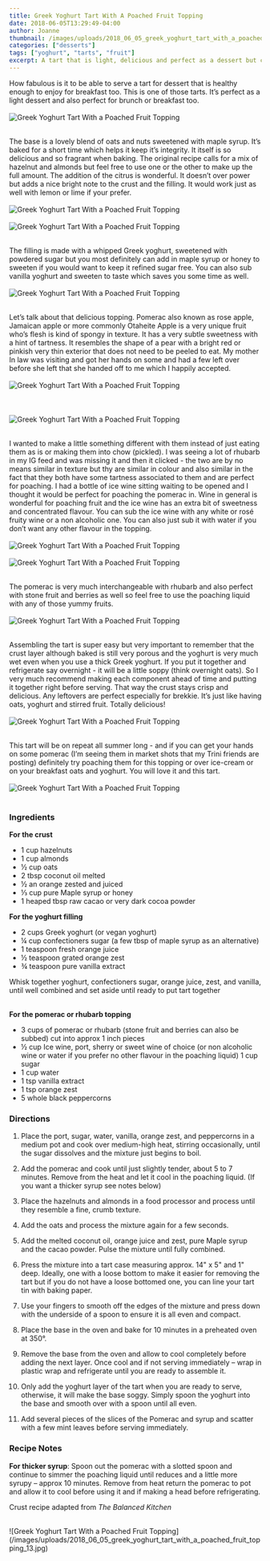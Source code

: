 ```yaml
---
title: Greek Yoghurt Tart With A Poached Fruit Topping
date: 2018-06-05T13:29:49-04:00
author: Joanne
thumbnail: /images/uploads/2018_06_05_greek_yoghurt_tart_with_a_poached_fruit_topping_1.jpg
categories: ["desserts"]
tags: ["yoghurt", "tarts", "fruit"]
excerpt: A tart that is light, delicious and perfect as a dessert but can also double as breakfast
---
```


How fabulous is it to be able to serve a tart for dessert that is healthy enough to enjoy for breakfast too. This is one of those tarts. It’s perfect as a light dessert and also perfect for brunch or breakfast too.
</br>
</br>
![Greek Yoghurt Tart With a Poached Fruit Topping](/images/uploads/2018_06_05_greek_yoghurt_tart_with_a_poached_fruit_topping_2.jpg)
</br>
</br>

The base is a lovely blend of oats and nuts sweetened with maple syrup. It’s baked for a short time which helps it keep it’s integrity. It itself is so delicious and so fragrant when baking. The original recipe calls for a mix of hazelnut and almonds but feel free to use one or the other to make up the full amount. The addition of the citrus is wonderful. It doesn’t over power but adds a nice bright note to the crust and the filling. It would work just as well with lemon or lime if your prefer.
</br>
</br>
![Greek Yoghurt Tart With a Poached Fruit Topping](/images/uploads/2018_06_05_greek_yoghurt_tart_with_a_poached_fruit_topping_3.jpg)
</br>
</br>
![Greek Yoghurt Tart With a Poached Fruit Topping](/images/uploads/2018_06_05_greek_yoghurt_tart_with_a_poached_fruit_topping_4.jpg)
</br>
</br>

The filling is made with a whipped Greek yoghurt, sweetened with powdered sugar but you most definitely can add in maple syrup or honey to sweeten if you would want to keep it refined sugar free. You can also sub vanilla yoghurt and sweeten to taste which saves you some time as well.
</br>
</br>
![Greek Yoghurt Tart With a Poached Fruit Topping](/images/uploads/2018_06_05_greek_yoghurt_tart_with_a_poached_fruit_topping_5.jpg)
</br>
</br>

Let’s talk about that delicious topping. Pomerac also known as rose apple, Jamaican apple or more commonly Otaheite Apple is a very unique fruit who’s flesh is kind of spongy in texture. It has a very subtle sweetness with a hint of tartness. It resembles the shape of a pear with a bright red or pinkish very thin exterior that does not need to be peeled to eat. My mother In law was visiting and got her hands on some and had a few left over before she left that she handed off to me which I happily accepted.
</br>
</br>
![Greek Yoghurt Tart With a Poached Fruit Topping](/images/uploads/2018_06_05_greek_yoghurt_tart_with_a_poached_fruit_topping_6.jpg)
</br>
</br>
</br>
</br>
![Greek Yoghurt Tart With a Poached Fruit Topping](/images/uploads/2018_06_05_greek_yoghurt_tart_with_a_poached_fruit_topping_7.jpg)
</br>
</br>

I wanted to make a little something different with them instead of just eating them as is or making them into chow (pickled). I was seeing a lot of rhubarb in my IG feed and was missing it and then it clicked - the two are by no means similar in texture but thy are similar in colour and also similar in the fact that they both have some tartness associated to them and are perfect for poaching. I had a bottle of ice wine sitting waiting to be opened and I thought it would be perfect for poaching the pomerac in. Wine in general is wonderful for poaching fruit and the ice wine has an extra bit of sweetness and concentrated flavour. You can sub the ice wine with any white or rosé fruity wine or a non alcoholic one. You can also just sub it with water if you don’t want any other flavour in the topping.
</br>
</br>
![Greek Yoghurt Tart With a Poached Fruit Topping](/images/uploads/2018_06_05_greek_yoghurt_tart_with_a_poached_fruit_topping_8.jpg)
</br>
</br>
![Greek Yoghurt Tart With a Poached Fruit Topping](/images/uploads/2018_06_05_greek_yoghurt_tart_with_a_poached_fruit_topping_9.jpg)
</br>
</br>

The pomerac is very much interchangeable with rhubarb and also perfect with stone fruit and berries as well so feel free to use the poaching liquid with any of those yummy fruits.
</br>
</br>
![Greek Yoghurt Tart With a Poached Fruit Topping](/images/uploads/2018_06_05_greek_yoghurt_tart_with_a_poached_fruit_topping_10.jpg)
</br>
</br>

Assembling the tart is super easy but very important to remember that the crust layer although baked is still very porous and the yoghurt is very much wet even when you use a thick Greek yoghurt. If you put it together and refrigerate say overnight - it will be a little soppy (think overnight oats). So I very much recommend making each component ahead of time and putting it together right before serving. That way the crust stays crisp and delicious. Any leftovers are perfect especially for brekkie. It’s just like having oats, yoghurt and stirred fruit. Totally delicious!
</br>
</br>
![Greek Yoghurt Tart With a Poached Fruit Topping](/images/uploads/2018_06_05_greek_yoghurt_tart_with_a_poached_fruit_topping_11.jpg)
</br>
</br>

This tart will be on repeat all summer long - and if you can get your hands on some pomerac (I’m seeing them in market shots that my Trini friends are posting) definitely try poaching them for this topping or over ice-cream or on your breakfast oats and yoghurt. You will love it and this tart.
</br>
</br>
![Greek Yoghurt Tart With a Poached Fruit Topping](/images/uploads/2018_06_05_greek_yoghurt_tart_with_a_poached_fruit_topping_12.jpg)
</br>
</br>


### Ingredients

__For the crust__

* 1 cup hazelnuts
* 1 cup almonds
* &frac12; cup oats
* 2 tbsp coconut oil melted
* &frac12; an orange zested and juiced
* &frac13; cup pure Maple syrup or honey
* 1 heaped tbsp raw cacao or very dark cocoa powder

__For the yoghurt filling__

* 2 cups Greek yoghurt (or vegan yoghurt)
* &frac14; cup confectioners sugar (a few tbsp of maple syrup as an alternative)
* 1 teaspoon fresh orange juice
* &frac12; teaspoon grated orange zest
* &frac34; teaspoon pure vanilla extract


Whisk together yoghurt, confectioners sugar, orange juice, zest, and vanilla, until well combined and set aside until ready to put tart together
</br>
</br>

__For the pomerac or rhubarb topping__

* 3 cups of pomerac or rhubarb (stone fruit and berries can also be subbed) cut into approx 1 inch pieces
* &frac12; cup Ice wine, port, sherry or sweet wine of choice (or non alcoholic wine or water if you prefer no other flavour in the poaching liquid)
1 cup sugar
* 1 cup water
* 1 tsp vanilla extract
* 1 tsp orange zest
* 5 whole black peppercorns

### Directions

1. Place the port, sugar, water, vanilla, orange zest, and peppercorns in a medium pot and cook over medium-high heat, stirring occasionally, until the sugar dissolves and the mixture just begins to boil.

1. Add the pomerac and cook until just slightly tender, about 5 to 7 minutes. Remove from the heat and let it cool in the poaching liquid. (If you want a thicker syrup see notes below)
2. Place the hazelnuts and almonds in a food processor and process until they resemble a fine, crumb texture.
3. Add the oats and process the mixture again for a few seconds.
4. Add the melted coconut oil, orange juice and zest, pure Maple syrup and the cacao powder. Pulse the mixture until fully combined.
5. Press the mixture into a tart case measuring approx. 14" x 5" and 1" deep.  Ideally, one with a loose bottom to make it easier for removing the tart but if you do not have a loose bottomed one, you can line your tart tin with baking paper. 
6. Use your fingers to smooth off the edges of the mixture and press down with the underside of a spoon to ensure it is all even and compact.
7. Place the base in the oven and bake for 10 minutes in a preheated oven at 350&deg;.
8. Remove the base from the oven and allow to cool completely before adding the next layer. Once cool and if not serving immediately – wrap in plastic wrap and refrigerate until you are ready to assemble it. 
9. Only add the yoghurt layer of the tart when you are ready to serve, otherwise, it will make the base soggy.  Simply spoon the yoghurt into the base and smooth over with a spoon until all even.
10. Add several pieces of the slices of the Pomerac and syrup and scatter with a few mint leaves before serving immediately.

### Recipe Notes
__For thicker syrup__: Spoon out the pomerac with a slotted spoon and continue to simmer the poaching liquid until reduces and a little more syrupy – approx 10 minutes. Remove from heat return the pomerac to pot and allow it to cool before using it and if making a head before refrigerating.

Crust recipe adapted from _The Balanced Kitchen_

</br>
![Greek Yoghurt Tart With a Poached Fruit Topping](/images/uploads/2018_06_05_greek_yoghurt_tart_with_a_poached_fruit_topping_13.jpg)
